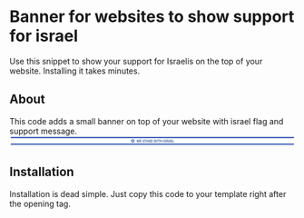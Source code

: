 # Banner for websites to show support for israel 
Use this snippet to show your support for Israelis on the top of your website. Installing it takes minutes.


## About 
This code adds a small banner on top of your website with israel flag and support message.
![image of the banner](assets/support-israel-banner.jpg)



## Installation 
Installation is dead simple. Just copy this code to your template right after the opening <body> tag.



